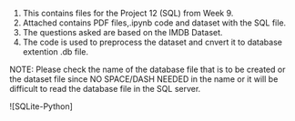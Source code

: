 1. This contains files for the Project 12 (SQL) from Week 9.<br />
2. Attached contains PDF files,.ipynb code and dataset with the SQL file.<br />
3. The questions asked are based on the IMDB Dataset.<br />
4. The code is used to preprocess the dataset and cnvert it to database extention .db file. <br />

NOTE: Please check the name of the database file that is to be created or the dataset file since NO SPACE/DASH NEEDED in the name or it will be difficult to read the database file in the SQL server.  

![SQLite-Python]
